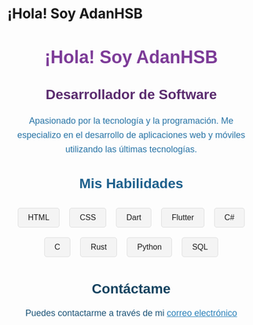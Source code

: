 # ¡Hola! Soy AdanHSB

<div style="text-align: center; font-family: 'Arial', sans-serif;">
  <h1 style="color: #7D3C98; font-size: 36px;">¡Hola! Soy AdanHSB</h1>
  <h2 style="color: #5B2C6F; font-size: 28px;">Desarrollador de Software</h2>
  <p style="color: #2874A6; font-size: 18px; line-height: 1.6;">
    Apasionado por la tecnología y la programación. Me especializo en el desarrollo de aplicaciones web y móviles utilizando las últimas tecnologías.
  </p>
  
  <h2 style="color: #1F618D; font-size: 28px;">Mis Habilidades</h2>
  <div style="display: flex; justify-content: center; flex-wrap: wrap;">
    <div style="background: #f4f4f4; border: 1px solid #ddd; border-radius: 5px; padding: 10px 20px; margin: 10px; font-size: 16px;">HTML</div>
    <div style="background: #f4f4f4; border: 1px solid #ddd; border-radius: 5px; padding: 10px 20px; margin: 10px; font-size: 16px;">CSS</div>
    <div style="background: #f4f4f4; border: 1px solid #ddd; border-radius: 5px; padding: 10px 20px; margin: 10px; font-size: 16px;">Dart</div>
    <div style="background: #f4f4f4; border: 1px solid #ddd; border-radius: 5px; padding: 10px 20px; margin: 10px; font-size: 16px;">Flutter</div>
    <div style="background: #f4f4f4; border: 1px solid #ddd; border-radius: 5px; padding: 10px 20px; margin: 10px; font-size: 16px;">C#</div>
    <div style="background: #f4f4f4; border: 1px solid #ddd; border-radius: 5px; padding: 10px 20px; margin: 10px; font-size: 16px;">C</div>
    <div style="background: #f4f4f4; border: 1px solid #ddd; border-radius: 5px; padding: 10px 20px; margin: 10px; font-size: 16px;">Rust</div>
    <div style="background: #f4f4f4; border: 1px solid #ddd; border-radius: 5px; padding: 10px 20px; margin: 10px; font-size: 16px;">Python</div>
    <div style="background: #f4f4f4; border: 1px solid #ddd; border-radius: 5px; padding: 10px 20px; margin: 10px; font-size: 16px;">SQL</div>
  </div>
  
  <h2 style="color: #154360; font-size: 28px;">Contáctame</h2>
  <p style="color: #1A5276; font-size: 18px;">
    Puedes contactarme a través de mi <a href="mailto:adanh96dam@gmail.com" style="color: #2980B9;">correo electrónico</a>
  </p>
</div>
